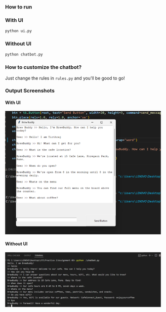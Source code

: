 ### How to run

### With UI
```bash
python ui.py
```

### Without UI
```bash
python chatbot.py
```

### How to customize the chatbot?  
Just change the rules in `rules.py` and you'll be good to go!

### Output Screenshots

#### With UI
![](public/output.png)

#### Without UI
![](public/output2.png)